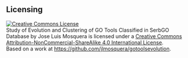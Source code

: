 ## Licensing

<a rel="license" href="http://creativecommons.org/licenses/by-nc-sa/4.0/">
 <img alt="Creative Commons License" style="border-width:0" src="https://i.creativecommons.org/l/by-nc-sa/4.0/88x31.png" />
</a>
<br />
<span xmlns:dct="http://purl.org/dc/terms/" property="dct:title">Study of Evolution and Clustering of GO Tools Classified in SerbGO Database</span> by <span xmlns:cc="http://creativecommons.org/ns#" property="cc:attributionName">Jose Luis Mosquera</span> is licensed under a <a rel="license" href="http://creativecommons.org/licenses/by-nc-sa/4.0/">Creative Commons Attribution-NonCommercial-ShareAlike 4.0 International License</a>.
<br />Based on a work at <a xmlns:dct="http://purl.org/dc/terms/" href="https://github.com/jlmosquera/gotoolsevolution" rel="dct:source">https://github.com/jlmosquera/gotoolsevolution</a>.

